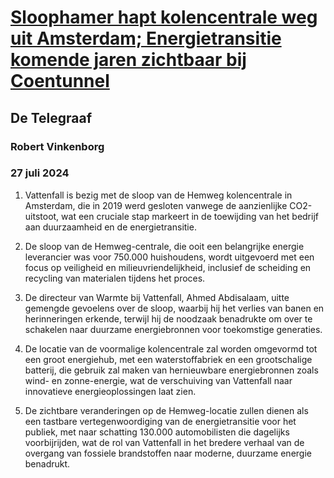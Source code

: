 # [Sloophamer hapt kolencentrale weg uit Amsterdam; Energietransitie komende jaren zichtbaar bij Coentunnel](https://advance.lexis.com/api/document?collection=news&id=urn:contentItem:6CK6-MH91-DY4K-S0W1-00000-00&context=1519360)
## De Telegraaf
### Robert Vinkenborg
### 27 juli 2024

1. Vattenfall is bezig met de sloop van de Hemweg kolencentrale in Amsterdam, die in 2019 werd gesloten vanwege de aanzienlijke CO2-uitstoot, wat een cruciale stap markeert in de toewijding van het bedrijf aan duurzaamheid en de energietransitie.

2. De sloop van de Hemweg-centrale, die ooit een belangrijke energie leverancier was voor 750.000 huishoudens, wordt uitgevoerd met een focus op veiligheid en milieuvriendelijkheid, inclusief de scheiding en recycling van materialen tijdens het proces.

3. De directeur van Warmte bij Vattenfall, Ahmed Abdisalaam, uitte gemengde gevoelens over de sloop, waarbij hij het verlies van banen en herinneringen erkende, terwijl hij de noodzaak benadrukte om over te schakelen naar duurzame energiebronnen voor toekomstige generaties.

4. De locatie van de voormalige kolencentrale zal worden omgevormd tot een groot energiehub, met een waterstoffabriek en een grootschalige batterij, die gebruik zal maken van hernieuwbare energiebronnen zoals wind- en zonne-energie, wat de verschuiving van Vattenfall naar innovatieve energieoplossingen laat zien.

5. De zichtbare veranderingen op de Hemweg-locatie zullen dienen als een tastbare vertegenwoordiging van de energietransitie voor het publiek, met naar schatting 130.000 automobilisten die dagelijks voorbijrijden, wat de rol van Vattenfall in het bredere verhaal van de overgang van fossiele brandstoffen naar moderne, duurzame energie benadrukt.